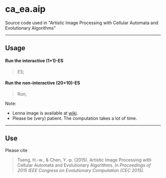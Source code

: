 ca_ea.aip
=========

Source code used in "Artistic Image Processing with Cellular Automata and Evolutionary Algorithms"

----------

Usage
-----

#### Run the interactive (1+1)-ES

> ES;

#### Run the non-interactive (20+10)-ES

> Run;

Note:

 * Lenna image is available at [wiki](http://en.wikipedia.org/wiki/Lenna).
 * Please be (very) patient. The computation takes a lot of time.

----------

Use
---

Please cite

> Tseng, H.-w., & Chen, Y.-p. (2015). Artistic Image Processing with Cellular Automata and Evolutionary Algorithms. In <i>Proceedings of 2015 IEEE Congress on Evolutionary Computation (CEC 2015)</i>.
